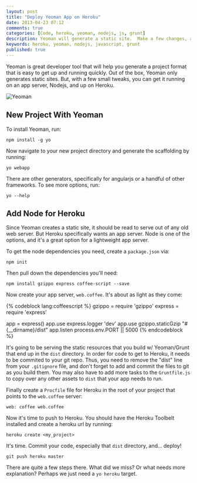 ```yaml
---
layout: post
title: "Deploy Yeoman App on Heroku"
date: 2013-04-23 07:12
comments: true
categories: [Code, heroku, yeoman, nodejs, js, grunt]
description: Yeoman will generate a static site.  Make a few changes, and you can have it running on Heroku.
keywords: heroku, yeoman, nodejs, javascript, grunt
published: true
---
```


Yeoman is great developer tool that will help you generate a project format that is easy to get up and running quickly.  Out of the box, Yeoman only generates static sites.  But, with a few small tweaks, you can get it running on an app server, Nodejs, and up on Heroku.

![Yeoman](http://i.imgur.com/1Mc2kXh.jpg)

<!--more-->

## New Project With Yeoman

To install Yeoman, run:

```
npm install -g yo
```

Now navigate to your new project directory and generate the scaffolding by running:

```
yo webapp
```

There are other generators, specifically for angularjs or a handful of other frameworks.  To see more options, run:

```
yo --help
```

## Add Node for Heroku

Since Yeoman creates a static site, it should be read to serve out of any old web server.  But Heroku specifically wants an app server.  Node is one of the options, and it's a great option for a lightweight app server.

To get the node dependencies you need, create a `package.json` via:

```
npm init
```

Then pull down the dependencies you'll need:

```
npm install gzippo express coffee-script --save
```

Now create your app server, `web.coffee`.  It's about as light as they come:

{% codeblock lang:coffeescript %}
gzippo = require 'gzippo'
express = require 'express'

app = express()
app.use express.logger 'dev'
app.use gzippo.staticGzip "#{__dirname}/dist"
app.listen process.env.PORT || 5000
{% endcodeblock %}

It's going to be serving the static resources that you build w/ Yeoman/Grunt that end up in the `dist` directory.  In order for code to get to Heroku, it needs to be commited to your git repo.  Thus, you need to remove the "dist" line from your `.gitignore` file, and don't forget to add and commit the files to git as you build them.  You may also have to add more tasks to the `Gruntfile.js` to copy over any other assets to `dist` that your app needs to run.

Finally create a `Procfile` file for Heroku in the root of your project that points to the `web.coffee` server:

```
web: coffee web.coffee
```

Now it's time to push to Heroku.  You should have the Heroku Toolbelt installed and create a heroku url by running:

```
heroku create <my_project>
```

It's time.  Commit your code, especially that `dist` directory, and... deploy!

```
git push heroku master
```

There are quite a few steps there.  What did we miss?  Or what needs more explanation?  Perhaps we just need a `yo heroku` target.